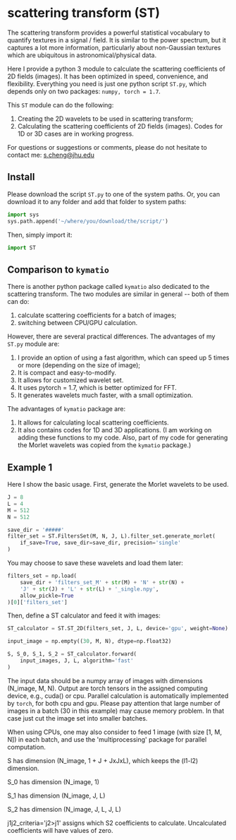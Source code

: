 # scattering transform (ST)

The scattering transform provides a powerful statistical vocabulary to quantify textures in a signal / field. It is similar to the power spectrum, but it captures a lot more information, particularly about non-Gaussian textures which are ubiquitous in astronomical/physical data.

Here I provide a python 3 module to calculate the scattering coefficients of 2D fields (images). It has been optimized in speed, convenience, and flexibility. Everything you need is just one python script `ST.py`, which depends only on two packages: `numpy, torch = 1.7`. 

This `ST` module can do the following:
1. Creating the 2D wavelets to be used in scattering transform;
2. Calculating the scattering coefficients of 2D fields (images).
Codes for 1D or 3D cases are in working progress.

For questions or suggestions or comments, please do not hesitate to contact me: s.cheng@jhu.edu

## Install
Please download the script `ST.py` to one of the system paths. Or, you can download it to any folder and add that folder to system paths: 
```python
import sys
sys.path.append('~/where/you/download/the/script/')
``` 
Then, simply import it:
```python
import ST
```

## Comparison to `kymatio`

There is another python package called `kymatio` also dedicated to the scattering transform. The two modules are similar in general -- both of them can do:
1. calculate scattering coefficients for a batch of images;
2. switching between CPU/GPU calculation.

However, there are several practical differences. The advantages of my `ST.py` module are:
1. I provide an option of using a fast algorithm, which can speed up 5 times or more (depending on the size of image);
2. It is compact and easy-to-modify.
3. It allows for customized wavelet set.
4. It uses pytorch = 1.7, which is better optimized for FFT. 
5. It generates wavelets much faster, with a small optimization.

The advantages of `kymatio` package are:
1. It allows for calculating local scattering coefficients.
2. It also contains codes for 1D and 3D applications.
(I am working on adding these functions to my code. Also, part of my code for generating the Morlet wavelets was copied from the `kymatio` package.)

## Example 1

Here I show the basic usage. First, generate the Morlet wavelets to be used.
```python
J = 8
L = 4
M = 512
N = 512

save_dir = '#####'
filter_set = ST.FiltersSet(M, N, J, L).filter_set.generate_morlet(
    if_save=True, save_dir=save_dir, precision='single'
)
```
You may choose to save these wavelets and load them later:
```python
filters_set = np.load(
    save_dir + 'filters_set_M' + str(M) + 'N' + str(N) + 
    'J' + str(J) + 'L' + str(L) + '_single.npy',
    allow_pickle=True
)[0]['filters_set']
```
Then, define a ST calculator and feed it with images:
```python
ST_calculator = ST.ST_2D(filters_set, J, L, device='gpu', weight=None)

input_image = np.empty((30, M, N), dtype=np.float32)

S, S_0, S_1, S_2 = ST_calculator.forward(
    input_images, J, L, algorithm='fast'
)
```

The input data should be a numpy array of images with dimensions (N_image, M, N). Output are torch tensors in the assigned computing device, e.g., cuda() or cpu. Parallel calculation is automatically implemented by `torch`, for both cpu and gpu. Please pay attention that large number of images in a batch (30 in this example) may cause memory problem. In that case just cut the image set into smaller batches. 

When using CPUs, one may also consider to feed 1 image (with size [1, M, N]) in each batch, and use the 'multiprocessing' package for parallel computation.

S has dimension (N_image, 1 + J + JxJxL), which keeps the (l1-l2) dimension.

S_0 has dimension (N_image, 1)

S_1 has dimension (N_image, J, L)

S_2 has dimension (N_image, J, L, J, L)

j1j2_criteria='j2>j1' assigns which S2 coefficients to calculate. Uncalculated
coefficients will have values of zero.

